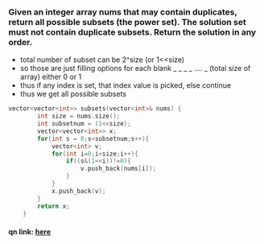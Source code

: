 ### Given an integer array nums that may contain duplicates, return all possible subsets (the power set). The solution set must not contain duplicate subsets. Return the solution in any order.
- total number of subset can be 2^size (or 1<<size)  
- so those are just filling options for each blank _ _ _ _ .... _ (total size of array) either 0 or 1
- thus if any index is set, that index value is picked, else continue
- thus we get all possible subsets

```cpp 
vector<vector<int>> subsets(vector<int>& nums) {
        int size = nums.size();
        int subsetnum = (1<<size);
        vector<vector<int>> x;
        for(int s = 0;s<subsetnum;s++){
            vector<int> v;
            for(int i=0;i<size;i++){
                if((s&(1<<i))!=0){
                    v.push_back(nums[i]);
                }
            }
            x.push_back(v);
        }
        return x;
    }

```

#### qn link: <a href="https://leetcode.com/problems/subsets-ii/"> here </a>
